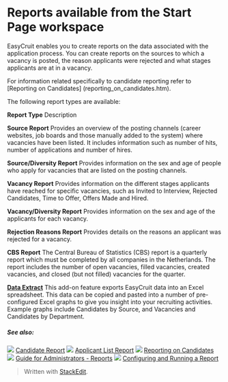 # Reports available from the Start Page workspace

EasyCruit enables you to create reports on the data associated with the application process. You can create reports on the sources to which a vacancy is posted, the reason applicants were rejected and what stages applicants are at in a vacancy.

For information related specifically to candidate reporting refer to  [Reporting on Candidates] (reporting_on_candidates.htm).

The following report types are available:

**Report Type**
Description

**Source Report**
Provides an overview of the posting channels (career websites, job boards and those manually added to the system) where vacancies have been listed. It includes information such as number of hits, number of applications and number of hires.

**Source/Diversity Report**
Provides information on the sex and age of people who apply for vacancies that are listed on the posting channels.

**Vacancy Report**
Provides information on the different stages applicants have reached for specific vacancies, such as Invited to Interview, Rejected Candidates, Time to Offer, Offers Made and Hired.

**Vacancy/Diversity Report**
Provides information on the sex and age of the applicants for each vacancy.

**Rejection Reasons Report**
Provides details on the reasons an applicant was rejected for a vacancy.

**CBS Report**
The Central Bureau of Statistics (CBS) report is a quarterly report which must be completed by all companies in the Netherlands. The report includes the number of open vacancies, filled vacancies, created vacancies, and closed (but not filled) vacancies for the quarter.

**[Data Extract](data_extract.htm)**
This add-on feature exports EasyCruit data into an Excel spreadsheet. This data can be copied and pasted into a number of pre-configured Excel graphs to give you insight into your recruiting activities. Example graphs include Candidates by Source, and Vacancies and Candidates by Department.

##### See also:

![](../Resources/Images/icon-document-link.png) [Candidate Report](candidate_report.htm)
![](../Resources/Images/icon-document-link.png) [Applicant List Report](applicant_list_report.htm)
![](../Resources/Images/icon-document-link.png) [Reporting on Candidates](reporting_on_candidates.htm)
![](../Resources/Images/icon-document-link.png) [Guide for Administrators - Reports](guide_for_administrators_reports.htm)
![](../Resources/Images/icon-document-link.png) [Configuring and Running a Report](configuring_and_running_a_report.htm)


> Written with [StackEdit](https://stackedit.io/).
<!--stackedit_data:
eyJoaXN0b3J5IjpbMTU4MDYzNTkxMF19
-->
